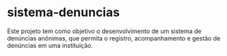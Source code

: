 # sistema-denuncias
Este projeto tem como objetivo o desenvolvimento de um sistema de denúncias anônimas, que permita o registro, acompanhamento e gestão de denúncias em uma instituição.
